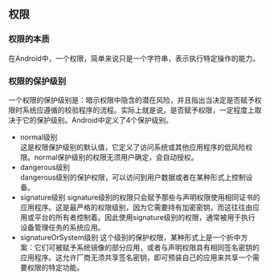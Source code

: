 ## 权限

### 权限的本质
在Android中，一个权限，简单来说只是一个字符串，表示执行特定操作的能力。

### 权限的保护级别
一个权限的保护级别是：暗示权限中隐含的潜在风险，并且指出当决定是否赋予权限时系统应遵循的校验程序的流程。实际上就是说，是否赋予权限，一定程度上取决于它的保护级别。Android中定义了4个保护级别。
* normal级别<br/>
  这是权限保护级别的默认值，它定义了访问系统或其他应用程序的低风险权限。normal保护级别的权限无须用户确定，会自动授权。
* dangerous级别<br/>
  dangerous级别的保护权限，可以访问到用户数据或者在某种形式上控制设备。
* signature级别
  signature级别的权限只会赋予那些与声明权限使用相同证书的应用程序。这是最严格的权限级别，因为它需要持有加密密钥，而这往往由应用或平台的所有者控制着。因此使用signature级别的权限，通常被用于执行设备管理任务的系统应用。
* signatureOrSystem级别
  这个级别的保护权限，某种形式上是一个折中方案：它们可被赋予系统镜像的部分应用，或者与声明权限具有相同签名密钥的应用程序。这允许厂商无须共享签名密钥，即可预装自己的应用来共享一个需要权限的特定功能。
